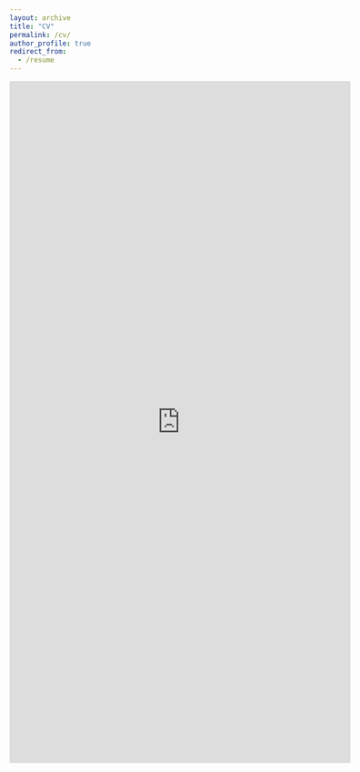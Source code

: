 ```yaml
---
layout: archive
title: "CV"
permalink: /cv/
author_profile: true
redirect_from:
  - /resume
---
```


<!---## <span style="color:blue"> **[Download CV](https://github.com/inhohong/inhohong.github.io/raw/master/files/CV_ihong_web.pdf)** </span>-->


<embed src="https://inhohong.github.io/files/CV_Inho_hong.pdf" type="application/pdf" width="600px" height="1200px" />
